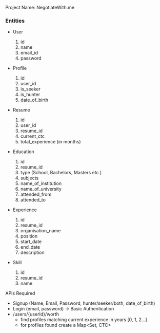 Project Name: NegotiateWith.me

### Entities 

* User
	1. id 
	2. name
	3. email_id
	4. password

* Profile
	1. id
	2. user_id
	3. is_seeker
	4. is_hunter
	5. date_of_birth

* Resume
	1. id
	2. user_id
	3. resume_id
	4. current_ctc
	5. total_experience (in months)

* Education
	1. id
	2. resume_id
	3. type (School, Bachelors, Masters etc.)
	4. subjects
	5. name_of_institution
	6. name_of_university
	7. attended_from
	8. attended_to

* Experience
	1. id
	2. resume_id
	3. organisation_name
	4. position
	5. start_date
	6. end_date
	7. description

* Skill
	1. id
	2. resume_id
	3. name


APIs Required

- Signup (Name, Email, Password, hunter/seeker/both, date_of_birth)
- Login (email, password) -> Basic Authentication
- /users/{userId}/worth
	* find profiles matching current experience in years [0, 1, 2...]
	* for profiles found create a Map<Set<Skills>, CTC>